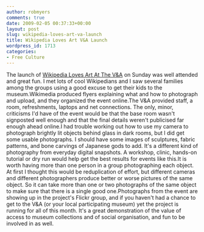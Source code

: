 ```yaml
---
author: robmyers
comments: true
date: 2009-02-05 00:37:33+00:00
layout: post
slug: wikipedia-loves-art-va-launch
title: Wikipedia Loves Art V&A Launch
wordpress_id: 1713
categories:
- Free Culture
---
```


The launch of [Wikipedia Loves Art At The V&A](http://en.wikipedia.org/wiki/Wikipedia:WLA@V&A) on Sunday was well attended and great fun. I met lots of cool Wikipedians and I saw several families among the groups using a good excuse to get their kids to the museum.Wikimedia produced flyers explaining what and how to photograph and upload, and they organized the event online.The V&A provided staff, a room, refreshments, laptops and net connections. The only, minor, criticisms I'd have of the event would be that the base room wasn't signposted well enough and that the final details weren't publicised far enough ahead online.I had trouble working out how to use my camera to photograph brightly lit objects behind glass in dark rooms, but I did get some usable photographs. I should have some images of sculptures, fabric patterns, and bone carvings of Japanese gods to add. It's a different kind of photography from everyday digital snapshots. A workshop, clinic, hands-on tutorial or dry run would help get the best results for events like this.It is worth having more than one person in a group photographing each object. At first I thought this would be reduplication of effort, but different cameras and different photographers produce better or worse pictures of the same object. So it can take more than one or two photographs of the same object to make sure that there is a single good one.Photographs from the event are showing up in the project's Flickr group, and if you haven't had a chance to get to the V&A (or your local participating museum) yet the project is running for all of this month. It's a great demonstration of the value of access to museum collections and of social organisation, and fun to be involved in as well.

